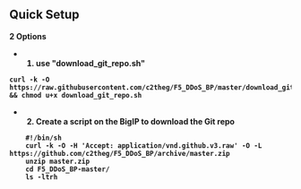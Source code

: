 <h2>Quick Setup</h2>

<b>2 Options<b>

- 1. use "download_git_repo.sh"
```
curl -k -O https://raw.githubusercontent.com/c2theg/F5_DDoS_BP/master/download_git_repo.sh && chmod u+x download_git_repo.sh
```

- 2. Create a script on the BigIP to download the Git repo
```
    #!/bin/sh
    curl -k -O -H 'Accept: application/vnd.github.v3.raw' -O -L https://github.com/c2theg/F5_DDoS_BP/archive/master.zip
    unzip master.zip
    cd F5_DDoS_BP-master/
    ls -ltrh
```
